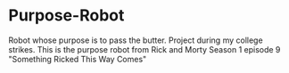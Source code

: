 # Purpose-Robot
Robot whose purpose is to pass the butter. Project during my college strikes. This is the purpose robot from Rick and Morty Season 1 episode 9 "Something Ricked This Way Comes"
